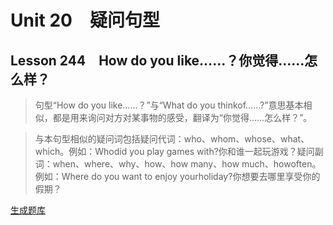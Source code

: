 ﻿ # Unit 20　疑问句型
 ## Lesson 244　How do you like……？你觉得……怎么样？
 
> 句型“How do you like……？”与“What do you thinkof……?”意思基本相似，都是用来询问对方对某事物的感受，翻译为“你觉得……怎么样？”。

> 与本句型相似的疑问词包括疑问代词：who、whom、whose、what、which。例如：Whodid you play games with?你和谁一起玩游戏？疑问副词：when、where、why、how、how many、how much、howoften。例如：Where do you want to enjoy yourholiday?你想要去哪里享受你的假期？


 [生成题库](./sentence/f244.json)